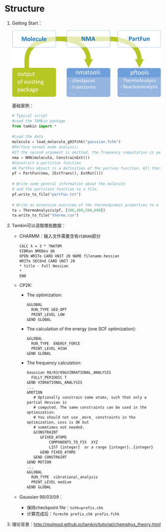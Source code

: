 # Structure

1. Getting Start：

   ![../_images/tamkin_workflow.png](..\vasp-tut-fig\tamkin_workflow.png)

   基础案例：

   ```python
   # Typical script
   #Load the TAMkin package
   from tamkin import *
   
   #Load the data
   molecule = load_molecule_g03fchk("gaussian.fchk")
   #Perform normal mode analysis:
   #If the second argument is omitted, the frequency computation is performed in 3N degrees of freedom. The ConstrainExt() variant will perform the normal mode analysis in 3N-6 (or 3N-5) internal coordinates and leads to frequencies that are identical to those of Gaussian.
   nma = NMA(molecule, ConstrainExt())
   #Construct a partition function
   #A PartFun object is a definition of the partion function. All thermodynamic quantities are methods or attributes of the PartFun object. The translational and rotational contributions are included by adding [ExtTrans(), ExtRot()] as an argument. The vibrational and electronic contribution is included implicitely.
   pf = PartFun(nma, [ExtTrans(), ExtRot()])
   
   # Write some general information about the molecule
   # and the partition function to a file.
   pf.write_to_file("partfun.txt")
   
   # Write an extensive overview of the thermodynamic properties to a file:
   ta = ThermoAnalysis(pf, [300,400,500,600])
   ta.write_to_file("thermo.csv")
   ```

2. Tamkin可以读取哪些数据：

   - CHARMM：输入文件需要含有`VIBRAN`部分

     ```
     CALC k = 3 * ?NATOM
     VIBRan NMODes @k
     OPEN WRITe CARD UNIT 20 NAME filename.hessian
     WRITe SECOnd CARD UNIT 20
     * title - Full Hessian
     *
     END
     ```

   - CP2K:

     - The optimization:

       ```
       &GLOBAL
         RUN_TYPE GEO_OPT
         PRINT_LEVEL LOW
       &END GLOBAL
       ```

     - The calculation of the energy (one SCF optimization):

       ```
       &GLOBAL
         RUN_TYPE  ENERGY_FORCE
         PRINT_LEVEL HIGH
       &END GLOBAL
       ```

     - The frequency calculation:

       ```
       Gaussian 98/03/09&VIBRATIONAL_ANALYSIS
         FULLY_PERIODIC T
       &END VIBRATIONAL_ANALYSIS
       ...
       &MOTION
          # Optionally constrain some atoms, such that only a partial Hessian is
          # computed. The same constraints can be used in the optimization.
          # You should not use _more_ constraints in the optimization. Less is OK but
          # sometimes not needed.
          &CONSTRAINT
             &FIXED_ATOMS
                 COMPONENTS_TO_FIX  XYZ
                 LIST {integer}  or a range {integer}..{integer}
             &END FIXED_ATOMS
          &END CONSTRAINT
       &END MOTION
       ...
       &GLOBAL
         RUN_TYPE  vibrational_analysis
         PRINT_LEVEL medium
       &END GLOBAL
       ```

   - Gaussian 98/03/09：

     - 保持checkpoint file：`%chk=prefix.chk`
     - 计算完成后：`formchk prefix.chk prefix.fchk`

3. 理论背景：http://molmod.github.io/tamkin/tutorial/chemphys_theory.html